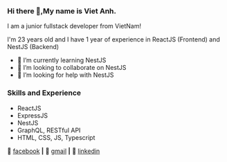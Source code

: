 ### Hi there 👋,My name is Viet Anh. 

I am a junior fullstack developer from VietNam!

I'm 23 years old and I have 1 year of experience in ReactJS (Frontend) and NestJS (Backend)

- 🌱 I’m currently learning NestJS
- 👯 I’m looking to collaborate on NestJS
- 🤔 I’m looking for help with NestJS

### Skills and Experience
- ReactJS
- ExpressJS
- NestJS
- GraphQL, RESTful API
- HTML, CSS, JS, Typescript

🏡 [facebook][facebook] **|** 
📧 [gmail][gmail] **|**
👔 [linkedin][linkedin]

[facebook]: https://www.facebook.com/profile.php?id=100004907085443
[gmail]: vietanhh1408@gmail.com
[linkedin]: https://www.linkedin.com/in/vietanh1408


